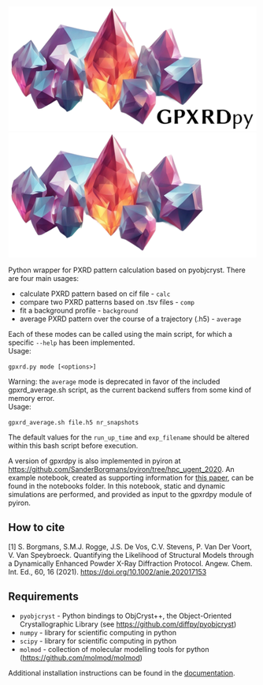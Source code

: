 ![gpxrdpy](./docs/gpxrdpy_banner_light.svg#gh-light-mode-only)
![gpxrdpy](./docs/gpxrdpy_banner_dark.svg#gh-dark-mode-only)

Python wrapper for PXRD pattern calculation based on pyobjcryst. There are four main usages:
* calculate PXRD pattern based on cif file - `calc`
* compare two PXRD patterns based on .tsv files - `comp`
* fit a background profile - `background`
* average PXRD pattern over the course of a trajectory (.h5) - `average`

Each of these modes can be called using the main script, for which a specific `--help` has been implemented. <br>
Usage:

`gpxrd.py mode [<options>]`
  
Warning: the `average` mode is deprecated in favor of the included gpxrd_average.sh script, as the current backend suffers from some kind of memory error. <br>
Usage:

`gpxrd_average.sh file.h5 nr_snapshots`

The default values for the `run_up_time` and `exp_filename` should be altered within this bash script before execution.

A version of gpxrdpy is also implemented in pyiron at https://github.com/SanderBorgmans/pyiron/tree/hpc_ugent_2020. An example notebook, created as supporting information for [this paper](https://doi.org/10.1039/D3TA00470H), can be found in the notebooks folder. In this notebook, static and dynamic simulations are performed, and provided as input to the gpxrdpy module of pyiron. 

## How to cite 
[1] S. Borgmans, S.M.J. Rogge, J.S. De Vos, C.V. Stevens, P. Van Der Voort, V. Van Speybroeck. Quantifying the Likelihood of Structural Models through a Dynamically Enhanced Powder X-Ray Diffraction Protocol. Angew. Chem. Int. Ed., 60, 16 (2021). https://doi.org/10.1002/anie.202017153

## Requirements
* `pyobjcryst` - Python bindings to ObjCryst++, the Object-Oriented Crystallographic Library (see https://github.com/diffpy/pyobjcryst)
* `numpy` - library for scientific computing in python
* `scipy` - library for scientific computing in python
* `molmod` - collection of molecular modelling tools for python (https://github.com/molmod/molmod)

Additional installation instructions can be found in the [documentation](https://molmod.github.io/gpxrdpy/).
